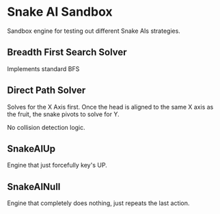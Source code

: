 # Snake AI Sandbox

Sandbox engine for testing out different Snake AIs strategies.

## Breadth First Search Solver

Implements standard BFS

## Direct Path Solver

Solves for the X Axis first. Once the head is aligned to the same X axis as the fruit,
the snake pivots to solve for Y.

No collision detection logic.

## SnakeAIUp

Engine that just forcefully key's UP.

## SnakeAINull

Engine that completely does nothing, just repeats the last action.
